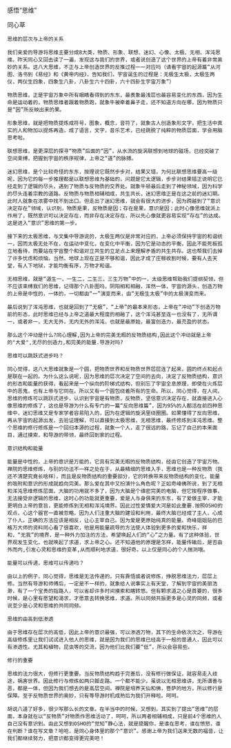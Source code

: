 感悟“思维”

同心草


    思维的层次与上帝的关系

    我们亲爱的导游将思维主要分成8大类，物质、形象、联想、迷幻、心像、太极、无相、浑沌思维。昨天同心又回去读了一遍，发现这与我们的世界，或者说创造了这个世界的上帝有着非常奥妙的关系。这八大思维，不正与上帝创造世界的反推过程一一对应吗（请看宇宙的起源篇“从河图、洛书到《易经》和《黄帝内经》，告知我们，宇宙诞生的过程是：无极生太极，太极生两仪，两仪生四象，四象生八卦，八卦生六十四卦，六十四卦生宇宙万象”）

    物质思维，正是宇宙万象中所有眼睛看得到的东东，最表象最浅层也最容易变化的东西，因为生命是运动着的，物质思维者跟着物质跑，就象牛被牵着鼻子走，还不知道方向在哪，因为物质只是“因”所反映出来的果。

    形象思维，就是把物质提炼成符号，图象，概念，音符了，就象古人创造象形文字，把生活中真实的人和物加以提炼再造，成了语言，文字，音乐艺术，已经跳脱了纯粹的物质层面，学会用脑思考啦。

    联想思维，是更深层的探寻“物质”后面的“因”，从水流的旋涡联想到地球的磁场，已经突破了空间束缚，把握到宇宙的秩序规律，上帝之“道”的脉搏。

    迷幻思维，是个比较奇怪的东东，按理说它既然步步对，结果又错，为何比联想思维要高一级呢，因为它的每一步推理都是以联想思维为基础的，问题是它太逻辑，步步对结果错正说明它已经走到了逻辑的尽头，遇到了物质与反物质的交界处。就象牛顿最后走到了神秘领域，因为科学的尽头连着宗教的道路。反物质与物质相辅相成，共生共长，迷幻思维正是在这之前的迷幻期。此时人就象在浓雾中找不到出口。但走出了迷幻思维，就会有很大的进步，因为跨越到了“意识决定存在”领域，认识到，物质是果，反物质是因；存在是果，意识是因；此时心像思维就派上作用了，既然意识可以决定存在，而非存在决定存在，所以先心像就更容易实现“存在”的达成。这是进入“意识”思维的第一步。

    接下来的太极思维，与文集中导游说的，太极生两仪是非常对应的，上帝必须保持宇宙的和谐统一，因而太极无处不在，在运动中变化，在变化中平衡，因为它是动态的平衡，因此不能死板孤立地看待，而要站在宇宙整个和谐对立共生的立足点上来理解矛盾的共生共存。这也帮我们去掉了许多忧虑和烦恼。当然，地球上现在正是不够和谐，因此才成了庄稼收割时候，要有人去天堂，有人下地狱，才能均衡有序，万物才和谐。

    无相思维，就是“道生一，一生二，二生三，三生万物”中的一，太级思维帮助我们提纲契领，但不应该束缚我们的思维，记得那个八卦图吗，阴阳相和相融，浑然一体，宇宙的源头，创造万物的上帝是中性的，一体的，一切都由“一”演变而来，由“无极生太极”中的太极演变而来。

    最后说到了浑沌思维，也就是回到了“无极”，“上帝”的最本来形态，上帝在“冲动”下创造万物前的形态，此时思维已经与上帝之道最大程度的相融了，这个浑沌甚至连一也没有了，无所谓一，或者非一，无大无外，无内无外的浑沌，也就是最原始，最富创造力，最充盈的状态。

    那么这个冲动是什么?同心理解,因为上帝的完美无暇的反物质结构,因此这个冲动就是上帝的"大爱",无尽的创造力,和完美的能量.导游对吗?

    思维可以跳跃式进步吗？

    同心觉得，这八大思维就象是一个圆，把物质世界和反物质世界层层连了起来，圆的终点和起点是联在一起的。为什么这么说呢，因为思维的层次决定了空间的去向，决定了反物质结构，意识的形态和能量的获得，看起来是一个纵向的阶梯式结构，但别忘了宇宙全息原理，即使在火炼层中的恶鬼，也有上帝与它同在。所以又有一个圆包绕着所有的生命。所以，同心觉得，在人间，思维的修炼可以跳跃式进步，认识到宇宙是有物质，反物质，坚信意识决定存在，就直接进入心像思维的修炼了，这也是导游为什么有专门的一篇“反向思维篇”，因为95%的人都活在前四种思维中，迷幻思维又是专家学者容易陷入的，因为在逻辑的旋涡里绕圈圈。如果懂得了反向思维，再从宇宙的起源出发，去验证理解，可以直接到太极思维，无相思维，最终修炼到浑沌思维。整个思维的修行修炼是一个回归本源的过程，就象一个人，走了很远的路，忘记了自己的本来面目，通过摸索，和导游的带领，最终回到家的过程。

    意识结构和能量

    能量是中性的，上帝的意识是万能的，它具有完美无暇的反物质结构，经由它创造了宇宙万物。禅院的思维修炼，与别的功法不一样之处在于，从最精细的思维入手，思维也是一种反物质（我还不清楚究竟长啥样），而且是反物质结构的重要部分，它的转换带来反物质结构的变化，能量的吸附和意识的形成就趋向完美。那么爱在其中又扮演什么角色呢？正如奇峰佛所说，到了无相和浑沌思维修炼层面，大脑的功用就不多了，因为大脑是个缜密完美的电脑，但它按程序做事，无法接受非逻辑的思维，这时心的功能就更重要，爱是人与身俱来的东东，有了爱做主宰，才能更明白上帝的意旨，更能修炼到无相和浑沌境界。因此过性爱情爱大河是如此重要.按照OSHO的观点，心这个器官一直被忽略，因为人们注重大脑的建设和利用，最终大脑已经成了主人，心成了仆人。正确的方法应该是相反，让心主宰自己。因为爱是更原始纯真的能量。奇峰姐姐贴的巴格万大师的资料同心看了很喜欢，他是用能量疏导的方法使人体验到更多的爱和快乐，祥和，“无我”的境界，是一种外力加注的方法，希望唤起人们的“心”之力量。有了这种体验，世界观发生变化，也就唤起了求道，求上帝之心。还不知道他的原理是怎样，能量传输后，是否由外而内,引发心灵和思维的变革,从而顺利地求道，很好奇。以上仅是同心的个人揣测哦。

    能量可以传递，思维可以传递吗？

    由以上的例子，同心觉得，思维是无法传递的，只有靠悟或者说修炼，挣脱思维法力，层层上修。当然有导游和师傅后，一定是不一样的，就象给人说事实上有天堂，了解到宇宙的美丽浩渺，有了一个宝贵的指路人，可以省却许多时间摸索和瞎转悠。但有颗求道之心是首要的，很多时候，是心里有愿望和渴求，才愿意去转换思维，求道。所以同频共振更多是心灵的同频，或者说至少是心灵和思维的共同同频。

    思维的由高到低渗透

    由于思维存在层次的高低，因此上帝的意识最强，可以渗透万物，其下的生命依次次之，导游在高级修炼里让我们试试进入他人的思维，就是因为我们的思维已经高于一般的普通人，因此可以有渗透性。尤其和植物，昆虫等的交流，因为他们比我们要“低”，所以会容易些。

    修行的重要

    思维的法力很大，但修行更重要。当反物质结构趋于完善后，没有修行做保证，就容易走入歧途，祸害世界。因此修行与修炼如两只脚走路，一个都不能少。虽说以无相思维讲，无所谓善与恶，都是一体，但因为我们想去的是高层空间，禅院是培养天仙和佛，菩萨的地方，所以修行是保障。至于反物质世界的奥妙，只有等导游时机成熟后为我们开释啦。呵呵。

    胡说八道了好多，很少写那么长的文章。在半当中的时候，又想到，其实到了提出“思维”的层面，本身就在以“反物质”对物质作思维活动了，呵呵，所以两者相辅相成，只是前4个思维的人自己没有意识到。由此又想到OSHO的“觉知”静心法，就是提醒你，是谁在思考，谁在愤怒，谁在判断？谁在写文章？哈哈，是同心身体里的那个“意识”。感谢上帝为我们送来无数的福音，让我们都继续努力，把意识都变得更完美吧！



